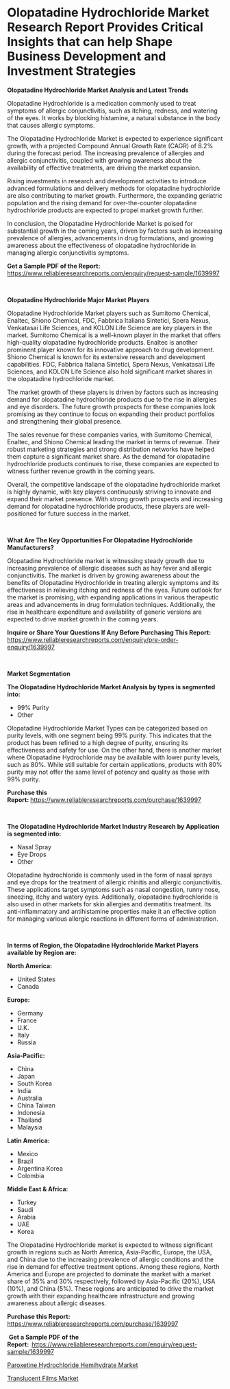 <p><h1>Olopatadine Hydrochloride Market Research Report Provides Critical Insights that can help Shape Business Development and Investment Strategies</h1></p><p><strong>Olopatadine Hydrochloride Market Analysis and Latest Trends</strong></p>
<p><p>Olopatadine Hydrochloride is a medication commonly used to treat symptoms of allergic conjunctivitis, such as itching, redness, and watering of the eyes. It works by blocking histamine, a natural substance in the body that causes allergic symptoms.</p><p>The Olopatadine Hydrochloride Market is expected to experience significant growth, with a projected Compound Annual Growth Rate (CAGR) of 8.2% during the forecast period. The increasing prevalence of allergies and allergic conjunctivitis, coupled with growing awareness about the availability of effective treatments, are driving the market expansion.</p><p>Rising investments in research and development activities to introduce advanced formulations and delivery methods for olopatadine hydrochloride are also contributing to market growth. Furthermore, the expanding geriatric population and the rising demand for over-the-counter olopatadine hydrochloride products are expected to propel market growth further.</p><p>In conclusion, the Olopatadine Hydrochloride Market is poised for substantial growth in the coming years, driven by factors such as increasing prevalence of allergies, advancements in drug formulations, and growing awareness about the effectiveness of olopatadine hydrochloride in managing allergic conjunctivitis symptoms.</p></p>
<p><strong>Get a Sample PDF of the Report:&nbsp;</strong> <a href="https://www.reliableresearchreports.com/enquiry/request-sample/1639997">https://www.reliableresearchreports.com/enquiry/request-sample/1639997</a></p>
<p>&nbsp;</p>
<p><strong>Olopatadine Hydrochloride Major Market Players</strong></p>
<p><p>Olopatadine Hydrochloride Market players such as Sumitomo Chemical, Enaltec, Shiono Chemical, FDC, Fabbrica Italiana Sintetici, Spera Nexus, Venkatasai Life Sciences, and KOLON Life Science are key players in the market. Sumitomo Chemical is a well-known player in the market that offers high-quality olopatadine hydrochloride products. Enaltec is another prominent player known for its innovative approach to drug development. Shiono Chemical is known for its extensive research and development capabilities. FDC, Fabbrica Italiana Sintetici, Spera Nexus, Venkatasai Life Sciences, and KOLON Life Science also hold significant market shares in the olopatadine hydrochloride market.</p><p>The market growth of these players is driven by factors such as increasing demand for olopatadine hydrochloride products due to the rise in allergies and eye disorders. The future growth prospects for these companies look promising as they continue to focus on expanding their product portfolios and strengthening their global presence.</p><p>The sales revenue for these companies varies, with Sumitomo Chemical, Enaltec, and Shiono Chemical leading the market in terms of revenue. Their robust marketing strategies and strong distribution networks have helped them capture a significant market share. As the demand for olopatadine hydrochloride products continues to rise, these companies are expected to witness further revenue growth in the coming years.</p><p>Overall, the competitive landscape of the olopatadine hydrochloride market is highly dynamic, with key players continuously striving to innovate and expand their market presence. With strong growth prospects and increasing demand for olopatadine hydrochloride products, these players are well-positioned for future success in the market.</p></p>
<p>&nbsp;</p>
<p><strong>What Are The Key Opportunities For Olopatadine Hydrochloride Manufacturers?</strong></p>
<p><p>Olopatadine Hydrochloride market is witnessing steady growth due to increasing prevalence of allergic diseases such as hay fever and allergic conjunctivitis. The market is driven by growing awareness about the benefits of Olopatadine Hydrochloride in treating allergic symptoms and its effectiveness in relieving itching and redness of the eyes. Future outlook for the market is promising, with expanding applications in various therapeutic areas and advancements in drug formulation techniques. Additionally, the rise in healthcare expenditure and availability of generic versions are expected to drive market growth in the coming years.</p></p>
<p><strong>Inquire or Share Your Questions If Any Before Purchasing This Report:</strong> <a href="https://www.reliableresearchreports.com/enquiry/pre-order-enquiry/1639997">https://www.reliableresearchreports.com/enquiry/pre-order-enquiry/1639997</a></p>
<p>&nbsp;</p>
<p><strong>Market Segmentation</strong></p>
<p><strong>The Olopatadine Hydrochloride Market Analysis by types is segmented into:</strong></p>
<p><ul><li>99% Purity</li><li>Other</li></ul></p>
<p><p>Olopatadine Hydrochloride Market Types can be categorized based on purity levels, with one segment being 99% purity. This indicates that the product has been refined to a high degree of purity, ensuring its effectiveness and safety for use. On the other hand, there is another market where Olopatadine Hydrochloride may be available with lower purity levels, such as 80%. While still suitable for certain applications, products with 80% purity may not offer the same level of potency and quality as those with 99% purity.</p></p>
<p><strong>Purchase this Report:&nbsp;</strong><a href="https://www.reliableresearchreports.com/purchase/1639997">https://www.reliableresearchreports.com/purchase/1639997</a></p>
<p>&nbsp;</p>
<p><strong>The Olopatadine Hydrochloride Market Industry Research by Application is segmented into:</strong></p>
<p><ul><li>Nasal Spray</li><li>Eye Drops</li><li>Other</li></ul></p>
<p><p>Olopatadine hydrochloride is commonly used in the form of nasal sprays and eye drops for the treatment of allergic rhinitis and allergic conjunctivitis. These applications target symptoms such as nasal congestion, runny nose, sneezing, itchy and watery eyes. Additionally, olopatadine hydrochloride is also used in other markets for skin allergies and dermatitis treatment. Its anti-inflammatory and antihistamine properties make it an effective option for managing various allergic reactions in different forms of administration.</p></p>
<p>&nbsp;</p>
<p><strong>In terms of Region, the Olopatadine Hydrochloride Market Players available by Region are:</strong></p>
<p>
    <p> <strong> North America: </strong>
        <ul>
            <li>United States</li>
            <li>Canada</li>
        </ul>
        </p> 
    <p> <strong> Europe: </strong>
        <ul>
            <li>Germany</li>
            <li>France</li>
            <li>U.K.</li>
            <li>Italy</li>
            <li>Russia</li>
        </ul>
        </p> 
    <p> <strong> Asia-Pacific: </strong>
        <ul>
            <li>China</li>
            <li>Japan</li>
            <li>South Korea</li>
            <li>India</li>
            <li>Australia</li>
            <li>China Taiwan</li>
            <li>Indonesia</li>
            <li>Thailand</li>
            <li>Malaysia</li>
        </ul>
        </p> 
    <p> <strong> Latin America: </strong>
        <ul>
            <li>Mexico</li>
            <li>Brazil</li>
            <li>Argentina Korea</li>
            <li>Colombia</li>
        </ul>
        </p> 
    <p> <strong> Middle East & Africa: </strong>
        <ul>
            <li>Turkey</li>
            <li>Saudi</li>
            <li>Arabia</li>
            <li>UAE</li>
            <li>Korea</li>
        </ul>
    </p>
    </p>
<p><p>The Olopatadine Hydrochloride market is expected to witness significant growth in regions such as North America, Asia-Pacific, Europe, the USA, and China due to the increasing prevalence of allergic conditions and the rise in demand for effective treatment options. Among these regions, North America and Europe are projected to dominate the market with a market share of 35% and 30% respectively, followed by Asia-Pacific (20%), USA (10%), and China (5%). These regions are anticipated to drive the market growth with their expanding healthcare infrastructure and growing awareness about allergic diseases.</p></p>
<p><strong>Purchase this Report: </strong><a href="https://www.reliableresearchreports.com/purchase/1639997">https://www.reliableresearchreports.com/purchase/1639997</a></p>
<p>&nbsp;<strong>Get a Sample PDF of the Report:&nbsp;&nbsp;</strong><a href="https://www.reliableresearchreports.com/enquiry/request-sample/1639997">https://www.reliableresearchreports.com/enquiry/request-sample/1639997</a></p>
<p><strong></strong></p>
<p><p><a href="https://github.com/nancykennedykellievqfqt2/Market-Research-Report-List-1/blob/main/paroxetine-hydrochloride-hemihydrate-market.md">Paroxetine Hydrochloride Hemihydrate Market</a></p><p><a href="https://noble-drawer-34c.notion.site/Translucent-Films-Market-Growth-Market-Trends-COVID-19-Impact-and-Forecasts-for-period-from-2024--db735620776f429bb0900a3dbdc17b93">Translucent Films Market</a></p></p>